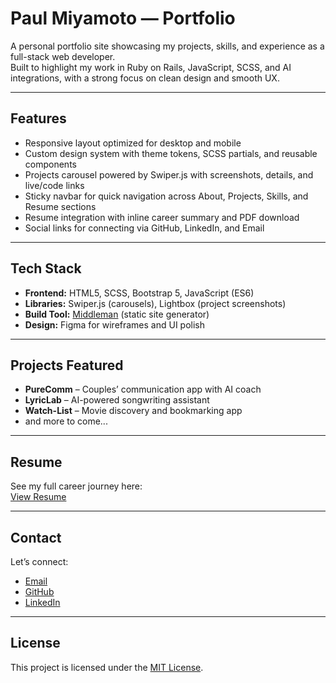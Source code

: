 # Paul Miyamoto — Portfolio

A personal portfolio site showcasing my projects, skills, and experience as a full-stack web developer.  
Built to highlight my work in Ruby on Rails, JavaScript, SCSS, and AI integrations, with a strong focus on clean design and smooth UX.

---

## Features
- Responsive layout optimized for desktop and mobile  
- Custom design system with theme tokens, SCSS partials, and reusable components  
- Projects carousel powered by Swiper.js with screenshots, details, and live/code links  
- Sticky navbar for quick navigation across About, Projects, Skills, and Resume sections  
- Resume integration with inline career summary and PDF download  
- Social links for connecting via GitHub, LinkedIn, and Email  

---

## Tech Stack
- **Frontend:** HTML5, SCSS, Bootstrap 5, JavaScript (ES6)  
- **Libraries:** Swiper.js (carousels), Lightbox (project screenshots)  
- **Build Tool:** [Middleman](https://middlemanapp.com/) (static site generator)  
- **Design:** Figma for wireframes and UI polish  

---

## Projects Featured
- **PureComm** – Couples’ communication app with AI coach  
- **LyricLab** – AI-powered songwriting assistant  
- **Watch-List** – Movie discovery and bookmarking app  
- and more to come...
  
---

## Resume
See my full career journey here:  
[View Resume](./Paul_Miyamoto_Resume.pdf)

---

## Contact
Let’s connect:  
- [Email](mailto:tomoyamip@gmail.com)  
- [GitHub](https://github.com/TomoyamiP)  
- [LinkedIn](https://www.linkedin.com/in/paulmiyamoto/)  

---

## License
This project is licensed under the [MIT License](./LICENSE).
